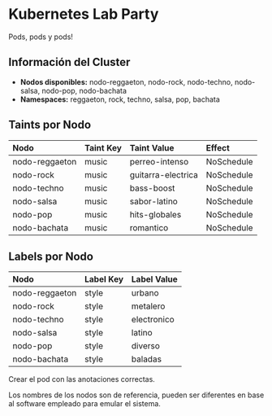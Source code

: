 # Kubernetes Lab Party

Pods, pods y pods!

## Información del Cluster
- **Nodos disponibles:** nodo-reggaeton, nodo-rock, nodo-techno, nodo-salsa, nodo-pop, nodo-bachata
- **Namespaces:** reggaeton, rock, techno, salsa, pop, bachata

## Taints por Nodo
| Nodo | Taint Key | Taint Value | Effect |
|:------|:-----------|:-------------|:--------|
| nodo-reggaeton | music | perreo-intenso | NoSchedule |
| nodo-rock | music | guitarra-electrica | NoSchedule |
| nodo-techno | music | bass-boost | NoSchedule |
| nodo-salsa | music | sabor-latino | NoSchedule |
| nodo-pop | music | hits-globales | NoSchedule |
| nodo-bachata | music | romantico | NoSchedule |


## Labels por Nodo
| Nodo | Label Key | Label Value |
|:------|:-----------|:-------------|
| nodo-reggaeton | style | urbano |
| nodo-rock | style | metalero |
| nodo-techno | style | electronico |
| nodo-salsa | style | latino |
| nodo-pop | style | diverso |
| nodo-bachata | style | baladas |


Crear el pod con las anotaciones correctas.

Los nombres de los nodos son de referencia, pueden ser diferentes en base al software empleado para emular el sistema.